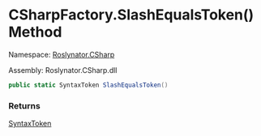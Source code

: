 # CSharpFactory\.SlashEqualsToken\(\) Method

Namespace: [Roslynator.CSharp](../../README.md)

Assembly: Roslynator\.CSharp\.dll

```csharp
public static SyntaxToken SlashEqualsToken()
```

### Returns

[SyntaxToken](https://docs.microsoft.com/en-us/dotnet/api/microsoft.codeanalysis.syntaxtoken)

